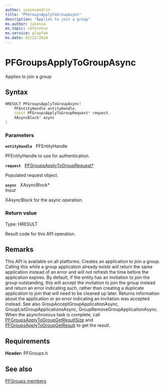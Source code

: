 ```yaml
---
author: jasonsandlin
title: "PFGroupsApplyToGroupAsync"
description: "Applies to join a group"
ms.author: jasonsa
ms.topic: reference
ms.service: playfab
ms.date: 02/22/2024
---
```


# PFGroupsApplyToGroupAsync  

Applies to join a group  

## Syntax  
  
```cpp
HRESULT PFGroupsApplyToGroupAsync(  
    PFEntityHandle entityHandle,  
    const PFGroupsApplyToGroupRequest* request,  
    XAsyncBlock* async  
)  
```  
  
### Parameters  
  
**`entityHandle`** &nbsp; PFEntityHandle  
  
PFEntityHandle to use for authentication.  
  
**`request`** &nbsp; [PFGroupsApplyToGroupRequest*](../../pfgroupstypes/structs/pfgroupsapplytogrouprequest.md)  
  
Populated request object.  
  
**`async`** &nbsp; XAsyncBlock*  
*_Inout_*  
  
XAsyncBlock for the async operation.  
  
  
### Return value
Type: HRESULT
  
Result code for this API operation.
  
## Remarks  
  
This API is available on all platforms. Creates an application to join a group. Calling this while a group application already exists will return the same application instead of an error and will not refresh the time before the application expires. By default, if the entity has an invitation to join the group outstanding, this will accept the invitation to join the group instead and return an error indicating such, rather than creating a duplicate application to join that will need to be cleaned up later. Returns information about the application or an error indicating an invitation was accepted instead. See also GroupAcceptGroupApplicationAsync, GroupListGroupApplicationsAsync, GroupRemoveGroupApplicationAsync. When the asynchronous task is complete, call [PFGroupsApplyToGroupGetResultSize](pfgroupsapplytogroupgetresultsize.md) and [PFGroupsApplyToGroupGetResult](pfgroupsapplytogroupgetresult.md) to get the result.
  
## Requirements  
  
**Header:** PFGroups.h
  
## See also  
[PFGroups members](../pfgroups_members.md)  

  
  
